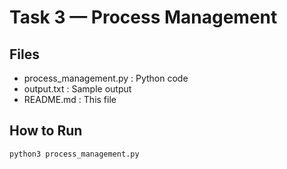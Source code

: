 # Task 3 — Process Management

## Files
- process_management.py : Python code
- output.txt : Sample output
- README.md : This file

## How to Run
```bash
python3 process_management.py
